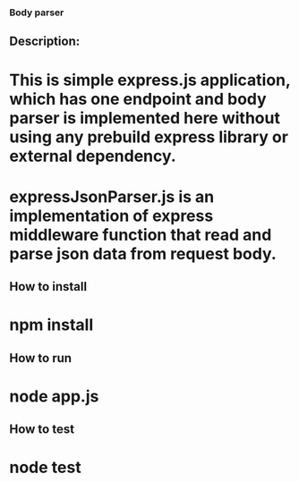 ### Body parser

## Description: 
# This is simple express.js application, which has one endpoint and body parser is implemented here without using any prebuild express library or external dependency.

# expressJsonParser.js is an implementation of express middleware function that read and parse json data from request body.

## How to install
# npm install 

## How to run
# node app.js

## How to test
# node test